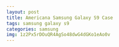 ```yaml
---
layout: post
title: Americana Samsung Galaxy S9 Case
tags: samsung galaxy s9
categories: samsung
img: 1z2Px5rDOuQR4AgSo48dwG4dGKo1eAo0v
---
```

